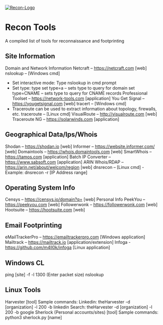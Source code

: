 
<a href='https://postimg.cc/pyv4674v' target='_blank'><img src='https://i.postimg.cc/pyv4674v/Recon-Logo.png' border='0' alt='Recon-Logo'/></a>

# Recon Tools
 A compiled list of tools for reconnaissance and footprinting

## Site Information

Domain and Network Information
Netcraft – https://netcraft.com [web]
nslookup – [Windows cmd]
- Set interactive mode: Type nslookup in cmd prompt
- Set type: type set type=a – sets type to query for domain
                 set type=CNAME – sets type to query for CNAME records
Professional Toolset – https://network-tools.com [application]
You Get Signal – https://yougetsignal.com [web]
tracert – [Windows cmd]
- Traceroute can be used to extract information about topology, firewalls, etc.
traceroute – [Linux cmd]
VisualRoute – http://visualroute.com [web]
Traceroute NG – https://solarwinds.com [application]

## Geographical Data/Ips/Whois

 Shodan – https://shodan.io [web]
 Informer – https://website.informer.com/ [web]
 Domaintools – https://whois.domaintools.com [web]
 SmartWhois – https://tamos.com [application]
 Batch IP Converter – https://www.sabsoft.com [application]
 ARIN Whois/RDAP – https://arin.net/about/welcom/region [web]
 dnsrecon – [Linux cmd]
     - Example:  dnsrecon -r [IP Address range]

##  Operating System Info

 Censys – https://censys.io/domain?q= [web]
 Personal Info
 PeekYou – https://peekyou.com [web]
 Followerwonk – https://followerwonk.com [web]
 Hootsuite – https://hootsuite.com [web]

## Email Footprinting

 eMailTrackerPro – https://emailtrackerpro.com  [Windows application]
 Mailtrack – https://mailtrack.io [application/extension]
 Infoga - https://github.com/m4ll0k/infoga [Linux application]

## Windows CL

 ping [site] -f -l 1300 (Enter packet size)
 nslookup

## Linux Tools

 Harvester [tool]
 Sample commands:
 Linkedin: theHarvester -d [organization] -l 200 -b linkedin
 Search: theHarvester -d [organization] -l 200 -b google
 Sherlock (Personal accounts/sites) [tool]
 Sample commands:
 python3 sherlock.py [name]
